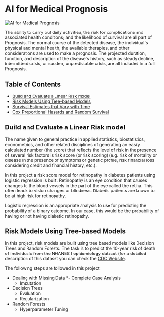 # AI for Medical Prognosis

<img src="https://www.itp.net/cloud/2021/08/19/AI-3-2.jpg" alt="AI for Medical Prognosis">

The ability to carry out daily activities; the risk for complications and associated health conditions; and the likelihood of survival are all part of Prognosis. The normal course of the detected disease, the individual's physical and mental health, the available therapies, and other considerations are used to make a prognosis. The projected duration, function, and description of the disease's history, such as steady decline, intermittent crisis, or sudden, unpredictable crisis, are all included in a full Prognosis.

## Table of Contents

- [Build and Evaluate a Linear Risk model](https://github.com/rajeshai/machine-learning/blob/main/AI%20for%20Medicine/AI%20for%20Medical%20Prognosis/Part%201%20-%20Build%20and%20Evaluate%20a%20Linear%20Risk%20model.ipynb)
- [Risk Models Using Tree-based Models](https://github.com/rajeshai/machine-learning/blob/main/AI%20for%20Medicine/AI%20for%20Medical%20Prognosis/Part%202%20-%20Risk%20Models%20Using%20Tree-based%20Models.ipynb)
- [Survival Estimates that Vary with Time](https://github.com/rajeshai/machine-learning/blob/main/AI%20for%20Medicine/AI%20for%20Medical%20Prognosis/Part%203%20-%20Survival%20Estimates%20that%20Vary%20with%20Time.ipynb)
- [Cox Proportional Hazards and Random Survival](https://github.com/rajeshai/machine-learning/blob/main/AI%20for%20Medicine/AI%20for%20Medical%20Prognosis/Part%204%20-%20Cox%20Proportional%20Hazards%20and%20Random%20Survival%20Forests.ipynb)

## Build and Evaluate a Linear Risk model

The name given to general practice in applied statistics, biostatistics, econometrics, and other related disciplines of generating an easily calculated number (the score) that reflects the level of risk in the presence of several risk factors is risk score (or risk scoring) (e.g. risk of mortality or disease in the presence of symptoms or genetic profile, risk financial loss considering credit and financial history, etc.).

In this project a risk score model for retinopathy in diabetes patients using logistic regression is built. Retinopathy is an eye condition that causes changes to the blood vessels in the part of the eye called the retina. This often leads to vision changes or blindness. Diabetic patients are known to be at high risk for retinopathy.

Logistic regression is an appropriate analysis to use for predicting the probability of a binary outcome. In our case, this would be the probability of having or not having diabetic retinopathy.

## Risk Models Using Tree-based Models

In this project, risk models are built using tree based models like Decision Trees and Random Forests. The task is to predict the 10-year risk of death of individuals from the NHANES I epidemiology dataset (for a detailed description of this dataset you can check the [CDC Website](https://wwwn.cdc.gov/nchs/nhanes/nhefs/default.aspx/). 

The following steps are followed in this project
- Dealing with Missing Data
  *- Complete Case Analysis
  - Imputation
- Decision Trees
  - Evaluation
  - Regularization
- Random Forests
  - Hyperparameter Tuning
